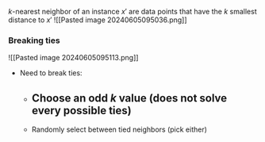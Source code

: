 $k$-nearest neighbor of an instance $x'$ are data points that have the $k$ smallest distance to $x'$
![[Pasted image 20240605095036.png]]
### Breaking ties
![[Pasted image 20240605095113.png]]
- Need to break ties:
	- Choose an odd $k$ value (does not solve every possible ties)
		- 
	- Randomly select between tied neighbors (pick either)